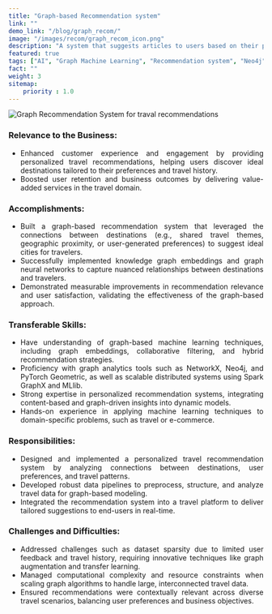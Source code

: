 ```yaml
---
title: "Graph-based Recommendation system"
link: ""
demo_link: "/blog/graph_recom/"
image: "/images/recom/graph_recom_icon.png"
description: "A system that suggests articles to users based on their past interactions with the platform using content-based filtering."
featured: true
tags: ["AI", "Graph Machine Learning", "Recommendation system", "Neo4j"]
fact: ""
weight: 3
sitemap: 
    priority : 1.0
---
```


![Graph Recommendation System for traval recommendations](/images/recom/graph_recom.png "Graph Recommendation System")

<div style="text-align:justify">

### **Relevance to the Business:**
- Enhanced customer experience and engagement by providing personalized travel recommendations, helping users discover ideal destinations tailored to their preferences and travel history.
- Boosted user retention and business outcomes by delivering value-added services in the travel domain.

### **Accomplishments:**
- Built a graph-based recommendation system that leveraged the connections between destinations (e.g., shared travel themes, geographic proximity, or user-generated preferences) to suggest ideal cities for travelers.
- Successfully implemented knowledge graph embeddings and graph neural networks to capture nuanced relationships between destinations and travelers.
- Demonstrated measurable improvements in recommendation relevance and user satisfaction, validating the effectiveness of the graph-based approach.

### **Transferable Skills:**
- Have understanding of graph-based machine learning techniques, including graph embeddings, collaborative filtering, and hybrid recommendation strategies.
- Proficiency with graph analytics tools such as NetworkX, Neo4j, and PyTorch Geometric, as well as scalable distributed systems using Spark GraphX and MLlib.
- Strong expertise in personalized recommendation systems, integrating content-based and graph-driven insights into dynamic models.
- Hands-on experience in applying machine learning techniques to domain-specific problems, such as travel or e-commerce.

### **Responsibilities:**
- Designed and implemented a personalized travel recommendation system by analyzing connections between destinations, user preferences, and travel patterns.
- Developed robust data pipelines to preprocess, structure, and analyze travel data for graph-based modeling.
- Integrated the recommendation system into a travel platform to deliver tailored suggestions to end-users in real-time.

### **Challenges and Difficulties:**
- Addressed challenges such as dataset sparsity due to limited user feedback and travel history, requiring innovative techniques like graph augmentation and transfer learning.
- Managed computational complexity and resource constraints when scaling graph algorithms to handle large, interconnected travel data.
- Ensured recommendations were contextually relevant across diverse travel scenarios, balancing user preferences and business objectives.

</div>